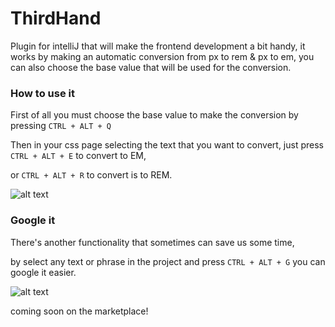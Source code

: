 # ThirdHand

Plugin for intelliJ that will make the frontend development a bit handy,
it works by making an automatic conversion from px to rem & px to em,
you can also choose the base value that will be used for the conversion.

### How to use it
First of all you must choose the base value to make the conversion by pressing 
```CTRL + ALT + Q```

Then in your css page selecting the text that you want to convert,
just press ```CTRL + ALT + E``` to convert to EM, 

or ```CTRL + ALT + R``` to convert is to REM.

![alt text](src/main/resources/assets/pg.gif)

### Google it
There's another functionality that sometimes can save us some time, 

by select any text or phrase in the project and press ```CTRL + ALT + G``` you can google it easier.

![alt text](src/main/resources/assets/googleIt.gif)

coming soon on the marketplace!